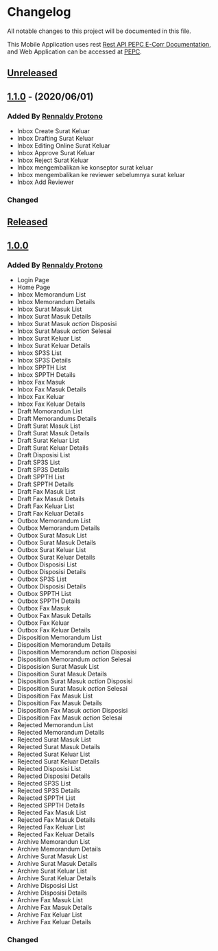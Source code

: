 # Changelog
All notable changes to this project will be documented in this file.

This Mobile Application uses rest [Rest API PEPC E-Corr Documentation](https://rest-ecorr.pepc.co.id/index.html), and Web Application can be accessed at  [PEPC](https://ecorr.pepc.co.id/).

## [Unreleased]()
## [1.1.0]() - (2020/06/01)
### Added By [Rennaldy Protono](https://github.com/0plus)
- Inbox Create Surat Keluar 
- Inbox Drafting Surat Keluar
- Inbox Editing Online Surat Keluar
- Inbox Approve Surat Keluar
- Inbox Reject Surat Keluar
- Inbox mengembalikan ke konseptor surat keluar
- Inbox mengembalikan ke reviewer sebelumnya surat keluar
- Inbox Add Reviewer
### Changed


## [Released]()

## [1.0.0]()
### Added By [Rennaldy Protono](https://github.com/0plus)
- Login Page
- Home Page
- Inbox Memorandum List
- Inbox Memorandum Details
- Inbox Surat Masuk List
- Inbox Surat Masuk Details
- Inbox Surat Masuk _action_ Disposisi
- Inbox Surat Masuk _action_  Selesai
- Inbox Surat Keluar List
- Inbox Surat Keluar Details
- Inbox SP3S List
- Inbox SP3S Details
- Inbox SPPTH List
- Inbox SPPTH Details
- Inbox Fax Masuk
- Inbox Fax Masuk Details
- Inbox Fax Keluar
- Inbox Fax Keluar Details
- Draft Momorandun List
- Draft Memorandums Details
- Draft Surat Masuk List
- Draft Surat Masuk Details
- Draft Surat Keluar List
- Draft Surat Keluar Details
- Draft Disposisi List
- Draft SP3S List
- Draft SP3S Details
- Draft SPPTH List
- Draft SPPTH Details
- Draft Fax Masuk List
- Draft Fax Masuk Details
- Draft Fax Keluar List
- Draft Fax Keluar Details
- Outbox Memorandum List
- Outbox Memorandum Details
- Outbox Surat Masuk List
- Outbox Surat Masuk Details
- Outbox Surat Keluar List
- Outbox Surat Keluar Details
- Outbox Disposisi List
- Outbox Disposisi Details
- Outbox SP3S List
- Outbox Disposisi Details
- Outbox SPPTH List
- Outbox SPPTH Details
- Outbox Fax Masuk
- Outbox Fax Masuk Details
- Outbox Fax Keluar
- Outbox Fax Keluar Details
- Disposition Memorandum List
- Disposition Memorandum Details
- Disposition Memorandum _action_ Disposisi
- Disposition Memorandum _action_  Selesai
- Disposision Surat Masuk List
- Disposition Surat Masuk Details
- Disposition Surat Masuk _action_ Disposisi
- Disposition Surat Masuk _action_  Selesai
- Disposition Fax Masuk List
- Disposition Fax Masuk Details
- Disposition Fax Masuk _action_ Disposisi
- Disposition Fax Masuk _action_  Selesai
- Rejected Memorandun List
- Rejected Memorandum Details
- Rejected Surat Masuk List
- Rejected Surat Masuk Details
- Rejected Surat Keluar List
- Rejected Surat Keluar Details
- Rejected Disposisi List
- Rejected Disposisi Details
- Rejected  SP3S List
- Rejected SP3S Details
- Rejected SPPTH List
- Rejected SPPTH Details
- Rejected Fax Masuk List
- Rejected Fax Masuk Details
- Rejected Fax Keluar List
- Rejected Fax Keluar Details
- Archive Memorandun List
- Archive Memorandum Details
- Archive Surat Masuk List
- Archive Surat Masuk Details
- Archive Surat Keluar List
- Archive Surat Keluar Details
- Archive Disposisi List
- Archive Disposisi Details
- Archive Fax Masuk List
- Archive Fax Masuk Details
- Archive Fax Keluar List
- Archive Fax Keluar Details

### Changed
